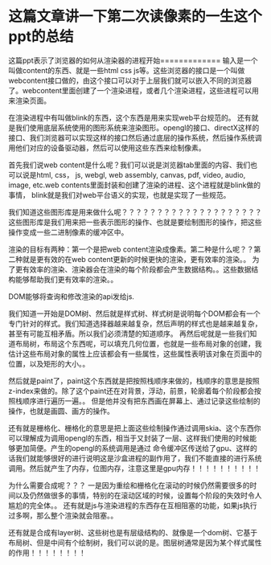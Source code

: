 # 这篇文章讲一下第二次读像素的一生这个ppt的总结

这篇ppt表示了浏览器的如何从渲染器的进程开始=============
输入是一个叫做content的东西、就是一些html css js等。这些浏览器的接口是一个叫做webcontent接口做的，由这个接口可以对于上层我们就可以嵌入不同的浏览器了。webcontent里面创建了一个渲染进程，或者几个渲染进程，这些进程可以用来渲染页面。

在渲染进程中有叫做blink的东西，这个东西是用来实现web平台规范的。
还有就是我们使用底层系统使用的图形系统来渲染图形。opengl的接口、directX这样的接口、我们浏览器可以实现这样的接口然后通过底层的操作系统，然后操作系统调用他们对应的设备驱动器，然后可以使用这些东西来绘制像素。

首先我们说web content是什么呢？我们可以说是浏览器tab里面的内容、我们也可以说是html, css， js, webgl, web assembly, canvas, pdf, video, audio, image, etc.web contents里面封装和创建了渲染的进程、这个进程就是blink做的事情， blink就是我们对web平台语义的实现，也就是实现了一些规范。

我们知道这些图形库是用来做什么呢？？？？？？？？？？？？？？？？？？？？
这些图形库是我们用来把一些表示图形的操作、也就是要绘制图形的操作，把这些操作变成一些二进制像素的缓冲区中。

渲染的目标有两种：第一个是把web content渲染成像素。第二种是什么呢？？第二种就是更有效的在web content更新的时候更快的渲染，更有效率的渲染。。
为了更有效率的渲染、渲染器会在渲染的每个阶段都会产生数据结构。。这些数据结构能够帮助我们更有效率的渲染。。

DOM能够将查询和修改渲染的api发给js.

我们知道一开始是DOM树、然后就是样式树、样式树是说明每个DOM都会有一个专门针对的样式。我们知道选择器越来越复杂，然后声明的样式也是越来越复杂，甚至有可能互相矛盾。所以我们必须清楚的知道顺序。
再然后呢就是一些我们知道布局树，布局这个东西呢，可以填充几何位置，也就是一些布局对象的创建，我估计这些布局对象的属性上应该都会有一些属性，这些属性表明该对象在页面中的位置，以及矩形的大小。。

然后就是paint了，paint这个东西就是把按照栈顺序来做的，栈顺序的意思是按照z-index来做的。除了这个paint还在对背景，浮动，前景，轮廓着每个阶段都会按照栈顺序进行遍历一遍。。
但是他并没有把东西画在屏幕上、通过记录这些绘制的操作，也就是画圆、画方的操作。

还有就是栅格化、栅格化的意思是把上面这些绘制操作通过调用skia、这个东西你可以理解成为调用opengl的东西，相当于又封装了一层、这样我们使用的时候能够更加简便。产生的opengl的系统调用是通过
命令缓冲区传送给了gpu、这样的话我们就能够很好的进行说明这是沙盒进程的副作用了，我们不能直接的进行系统调用。然后就产生了内存，位图内存，注意这里是gpu内存！！！！！！！！！！

为什么需要合成呢？？？
一是因为重绘和栅格化在滚动的时候仍然需要很多的时间以及仍然做很多的事情，特别的在滚动区域的时候，设置每个阶段的失效时令人尴尬的完全体。。
还有就是js与渲染进程的东西存在互相阻塞的功能，如果js执行过多啊，那么整个渲染就会阻塞。。

还有就是合成有layer树、这些树也是有层级结构的、就像是一个dom树、它基于布局树、但是中间有个绘制树，我们可以说的是。图层树通常是因为某个样式属性的作用！！！！！！！！



